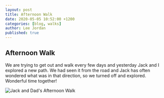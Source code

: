 ```yaml
---
layout: post
title: Afternoon Walk
date: 2020-05-05 10:52:00 +1200
categories: [blog, walks]
author: Lee Jordan
published: true
---
```


<h2>Afternoon Walk</h2>

We are trying to get out and walk every few days and yesterday Jack and I explored a new path. We had seen it from the road and Jack has often wondered what was in that direction, so we turned off and explored. Wonderful time together!

<img class="img-border" src="https://geraldleejordan.com/public/assets/images/2020-05-04-Jack-and-Dad.jpg" alt="Jack and Dad's Afternoon Walk">
